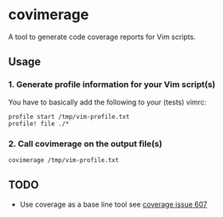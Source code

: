 # covimerage

A tool to generate code coverage reports for Vim scripts.

## Usage

### 1. Generate profile information for your Vim script(s)

You have to basically add the following to your (tests) vimrc:

```vim
profile start /tmp/vim-profile.txt
profile! file ./*
```

### 2. Call covimerage on the output file(s)

```sh
covimerage /tmp/vim-profile.txt
```

## TODO

- Use coverage as a base line tool
  see [coverage issue 607](https://bitbucket.org/ned/coveragepy/issues/607/)
